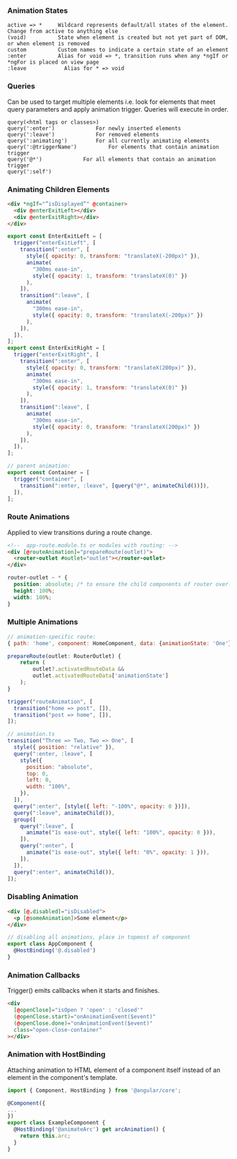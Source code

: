 ### Animation States

```
active => *   	Wildcard represents default/all states of the element. Change from active to anything else
(void)        	State when element is created but not yet part of DOM, or when element is removed
custom        	Custom names to indicate a certain state of an element
:enter        	Alias for void => *, transition runs when any *ngIf or *ngFor is placed on view page
:leave		      Alias for * => void
```

### Queries

Can be used to target multiple elements i.e. look for elements that meet query parameters and apply animation trigger. Queries will execute in order.

```
query(<html tags or classes>)
query(':enter')				For newly inserted elements
query(':leave')				For removed elements
query(':animating')			For all currently animating elements
query(':@triggerName')			For elements that contain animation trigger
query('@*')				For all elements that contain an animation trigger
query(':self')
```

### Animating Children Elements

```html
<div *ngIf="”isDisplayed”" @container>
  <div @enterExitLeft></div>
  <div @enterExitRight></div>
</div>
```

```javascript
export const EnterExitLeft = [
  trigger("enterExitLeft", [
    transition(":enter", [
      style({ opacity: 0, transform: "translateX(-200px)" }),
      animate(
        "300ms ease-in",
        style({ opacity: 1, transform: "translateX(0)" })
      ),
    ]),
    transition(":leave", [
      animate(
        "300ms ease-in",
        style({ opacity: 0, transform: "translateX(-200px)" })
      ),
    ]),
  ]),
];
export const EnterExitRight = [
  trigger("enterExitRight", [
    transition(":enter", [
      style({ opacity: 0, transform: "translateX(200px)" }),
      animate(
        "300ms ease-in",
        style({ opacity: 1, transform: "translateX(0)" })
      ),
    ]),
    transition(":leave", [
      animate(
        "300ms ease-in",
        style({ opacity: 0, transform: "translateX(200px)" })
      ),
    ]),
  ]),
];

// parent animation:
export const Container = [
  trigger("container", [
    transition(":enter, :leave", [query("@*", animateChild())]),
  ]),
];
```

### Route Animations

Applied to view transitions during a route change.

```html
<!--  app-route.module.ts or modules with routing: -->
<div [@routeAnimation]="prepareRoute(outlet)">
  <router-outlet #outlet="outlet"></router-outlet>
</div>
```

```css
router-outlet ~ * {
  position: absolute; /* to ensure the child components of router overlay one another*/
  height: 100%;
  width: 100%;
}
```

### Multiple Animations

```javascript
// animation-specific route:
{ path: 'home', component: HomeComponent, data: {animationState: 'One'} }
```

```javascript
prepareRoute(outlet: RouterOutlet) {
    return (
        outlet?.activatedRouteData &&
        outlet.activatedRouteData['animationState']
	);
}
```

```javascript
trigger("routeAnimation", [
  transition("home => post", []),
  transition("post => home", []),
]);
```

```javascript
// animation.ts
transition("Three => Two, Two => One", [
  style({ position: "relative" }),
  query(":enter, :leave", [
    style({
      position: "absolute",
      top: 0,
      left: 0,
      width: "100%",
    }),
  ]),
  query(":enter", [style({ left: "-100%", opacity: 0 })]),
  query(":leave", animateChild()),
  group([
    query(":leave", [
      animate("1s ease-out", style({ left: "100%", opacity: 0 })),
    ]),
    query(":enter", [
      animate("1s ease-out", style({ left: "0%", opacity: 1 })),
    ]),
  ]),
  query(":enter", animateChild()),
]);
```

### Disabling Animation

```html
<div [@.disabled]="isDisabled">
  <p [@someAnimation]>Some element</p>
</div>
```

```javascript
// disabling all animations, place in topmost of component
export class AppComponent {
  @HostBinding('@.disabled')
}
```

### Animation Callbacks

Trigger() emits callbacks when it starts and finishes.

```html
<div
  [@openClose]="isOpen ? 'open' : 'closed'"
  (@openClose.start)="onAnimationEvent($event)"
  (@openClose.done)="onAnimationEvent($event)"
  class="open-close-container"
></div>
```

### Animation with HostBinding

Attaching animation to HTML element of a component itself instead of an element in the component's template.

```javascript
import { Component, HostBinding } from '@angular/core';

@Component({
...
})
export class ExampleComponent {
  @HostBinding('@animateArc') get arcAnimation() {
    return this.arc;
  }
}
```
